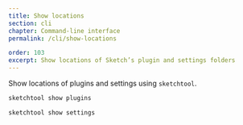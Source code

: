 ```yaml
---
title: Show locations
section: cli
chapter: Command-line interface
permalink: /cli/show-locations

order: 103
excerpt: Show locations of Sketch’s plugin and settings folders
---
```


Show locations of plugins and settings using `sketchtool`.

```sh
sketchtool show plugins
```

```sh
sketchtool show settings
```
